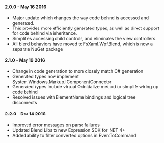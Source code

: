 #### 2.0.0 - May 16 2016
* Major update which changes the way code behind is accessed and generated.  
* This provides more efficiently generated types, as well as direct support for code behind via inheritance. 
* Simplifies accessing child controls, and eliminates the view controllers.  
* All blend behaviors have moved to FsXaml.Wpf.Blend, which is now a separate NuGet package

#### 2.1.0 - May 19 2016
* Change in code generation to more closely match C# generation
* Generated types now implement System.Windows.Markup.IComponentConnector
* Generated types include virtual OnInitialize method to simplify wiring up code behind
* Resolved issues with ElementName bindings and logical tree disconnects

#### 2.2.0 - Dec 14 2016
* Improved error messages on parse failures
* Updated Blend Libs to new Expression SDK for .NET 4+
* Added ability to filter converted options in EventToCommand




